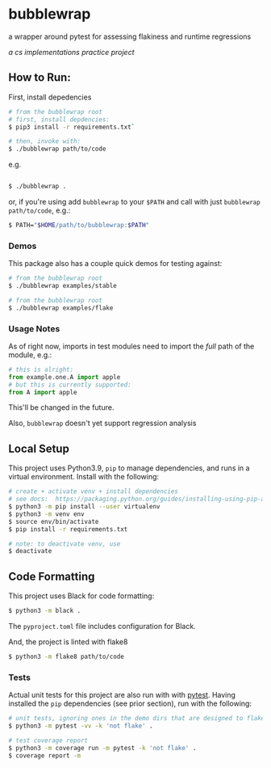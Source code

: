 # bubblewrap 

a wrapper around pytest for assessing flakiness and runtime regressions

_a cs implementations practice project_

## How to Run: 

First, install depedencies
```bash
# from the bubblewrap root
# first, install depdencies:
$ pip3 install -r requirements.txt`
```
```bash
# then, invoke with:
$ ./bubblewrap path/to/code

```

e.g.

```bash

$ ./bubblewrap .

```

or, if you're using add `bubblewrap` to your `$PATH` and call with just `bubblewrap path/to/code`, e.g.:

```bash
$ PATH="$HOME/path/to/bubblewrap:$PATH"

```

### Demos

This package also has a couple quick demos for testing against: 

```bash
# from the bubblewrap root
$ ./bubblewrap examples/stable

```

```bash
# from the bubblewrap root
$ ./bubblewrap examples/flake

```

### Usage Notes

As of right now, imports in test modules need to import the _full_ path of the module, e.g.:

```python
# this is alright: 
from example.one.A import apple
# but this is currently supported:
from A import apple
```

This'll be changed in the future. 

Also, `bubblewrap` doesn't yet support regression analysis


## Local Setup

This project uses Python3.9, `pip` to manage dependencies, and runs in a virtual environment. Install with the following:

```bash
# create + activate venv + install dependencies
# see docs:  https://packaging.python.org/guides/installing-using-pip-and-virtual-environments/
$ python3 -m pip install --user virtualenv
$ python3 -m venv env
$ source env/bin/activate
$ pip install -r requirements.txt
```

```bash
# note: to deactivate venv, use
$ deactivate
```

## Code Formatting

This project uses Black for code formatting:
```bash
$ python3 -m black .

```
The `pyproject.toml` file includes configuration for Black.


And, the project is linted with flake8

```bash 
$ python3 -m flake8 path/to/code

```


### Tests

Actual unit tests for this project are also run with with [pytest](https://docs.pytest.org/en/stable/). Having installed the `pip` dependencies (see prior section), run with the following:

```bash
# unit tests, ignoring ones in the demo dirs that are designed to flake
$ python3 -m pytest -vv -k 'not flake' .
```

```bash
# test coverage report
$ python3 -m coverage run -m pytest -k 'not flake' .
$ coverage report -m
```
